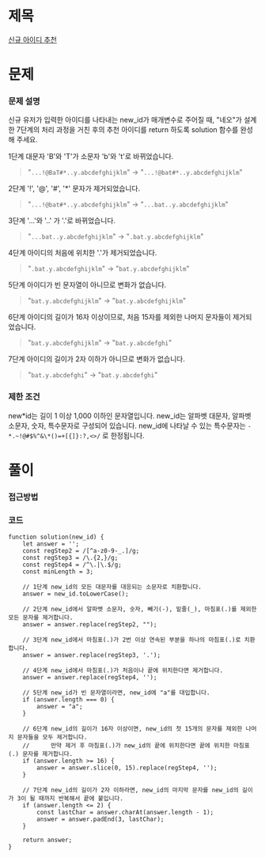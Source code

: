 # 제목

[신규 아이디 추천](https://school.programmers.co.kr/learn/courses/30/lessons/72410)

# 문제

### 문제 설명

신규 유저가 입력한 아이디를 나타내는 new_id가 매개변수로 주어질 때, "네오"가 설계한 7단계의 처리 과정을 거친 후의 추천 아이디를 return 하도록 solution 함수를 완성해 주세요.

1단계 대문자 'B'와 'T'가 소문자 'b'와 't'로 바뀌었습니다.

> "`...!@BaT#*..y.abcdefghijklm`" → "`...!@bat#*..y.abcdefghijklm`"

2단계 '!', '@', '#', '\*' 문자가 제거되었습니다.

> "`...!@bat#*..y.abcdefghijklm`" → "`...bat..y.abcdefghijklm`"

3단계 '...'와 '..' 가 '.'로 바뀌었습니다.

> "`...bat..y.abcdefghijklm`" → "`.bat.y.abcdefghijklm`"

4단계 아이디의 처음에 위치한 '.'가 제거되었습니다.

> "`.bat.y.abcdefghijklm`" → "`bat.y.abcdefghijklm`"

5단계 아이디가 빈 문자열이 아니므로 변화가 없습니다.

> "`bat.y.abcdefghijklm`" → "`bat.y.abcdefghijklm`"

6단계 아이디의 길이가 16자 이상이므로, 처음 15자를 제외한 나머지 문자들이 제거되었습니다.

> "`bat.y.abcdefghijklm`" → "`bat.y.abcdefghi`"

7단계 아이디의 길이가 2자 이하가 아니므로 변화가 없습니다.

> "`bat.y.abcdefghi`" → "`bat.y.abcdefghi`"

### 제한 조건

new*id는 길이 1 이상 1,000 이하인 문자열입니다.
new_id는 알파벳 대문자, 알파벳 소문자, 숫자, 특수문자로 구성되어 있습니다.
new_id에 나타날 수 있는 특수문자는 `-*.~!@#$%^&\*()=+[{]}:?,<>/` 로 한정됩니다.

# 풀이

### 접근방법

### 코드

```
function solution(new_id) {
    let answer = '';
    const regStep2 = /[^a-z0-9-_.]/g;
    const regStep3 = /\.{2,}/g;
    const regStep4 = /^\.|\.$/g;
    const minLength = 3;

    // 1단계 new_id의 모든 대문자를 대응되는 소문자로 치환합니다.
    answer = new_id.toLowerCase();

    // 2단계 new_id에서 알파벳 소문자, 숫자, 빼기(-), 밑줄(_), 마침표(.)를 제외한 모든 문자를 제거합니다.
    answer = answer.replace(regStep2, "");

    // 3단계 new_id에서 마침표(.)가 2번 이상 연속된 부분을 하나의 마침표(.)로 치환합니다.
    answer = answer.replace(regStep3, '.');

    // 4단계 new_id에서 마침표(.)가 처음이나 끝에 위치한다면 제거합니다.
    answer = answer.replace(regStep4, '');

    // 5단계 new_id가 빈 문자열이라면, new_id에 "a"를 대입합니다.
    if (answer.length === 0) {
        answer = "a";
    }

    // 6단계 new_id의 길이가 16자 이상이면, new_id의 첫 15개의 문자를 제외한 나머지 문자들을 모두 제거합니다.
    //      만약 제거 후 마침표(.)가 new_id의 끝에 위치한다면 끝에 위치한 마침표(.) 문자를 제거합니다.
    if (answer.length >= 16) {
        answer = answer.slice(0, 15).replace(regStep4, '');
    }

    // 7단계 new_id의 길이가 2자 이하라면, new_id의 마지막 문자를 new_id의 길이가 3이 될 때까지 반복해서 끝에 붙입니다.
    if (answer.length <= 2) {
        const lastChar = answer.charAt(answer.length - 1);
        answer = answer.padEnd(3, lastChar);
    }

    return answer;
}
```
